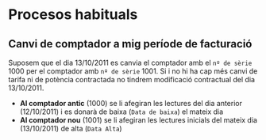 # Procesos habituals

## Canvi de comptador a mig període de facturació

Suposem que el dia 13/10/2011 es canvia el comptador amb el ``nº de sèrie``
1000 per el comptador amb ``nº de sèrie`` 1001. Si i no hi ha cap més canvi de
tarifa ni de potència contractada no tindrem modificació contractual del dia
13/10/2011.

* **Al comptador antic** (1000) se li afegiran les lectures del dia anterior
  (12/10/2011) i es donarà de baixa (``Data de baixa``) el mateix dia
* **Al comptador nou** (1001) se li afegiran les lectures inicials del mateix
  dia (13/10/2011) de alta (``Data Alta``)
